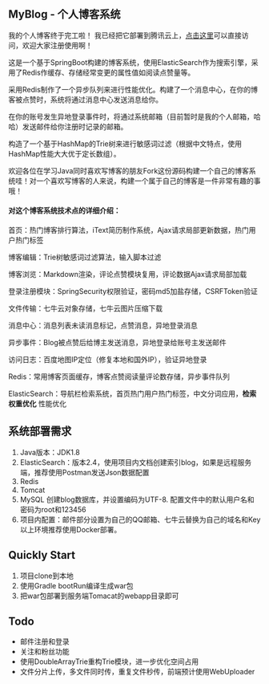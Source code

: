 ## MyBlog - 个人博客系统
我的个人博客终于完工啦！ 我已经把它部署到腾讯云上，[点击这里](www.whichard.cn)可以直接访问，欢迎大家注册使用啊！

这是一个基于SpringBoot构建的博客系统，使用ElasticSearch作为搜索引擎，采用了Redis作缓存、存储经常变更的属性值如阅读点赞量等。

采用Redis制作了一个异步队列来进行性能优化。构建了一个消息中心，在你的博客被点赞时，系统将通过消息中心发送消息给你。

在你的账号发生异地登录事件时，将通过系统邮箱（目前暂时是我的个人邮箱，哈哈）发送邮件给你注册时记录的邮箱。

构造了一个基于HashMap的Trie树来进行敏感词过滤（根据中文特点，使用HashMap性能大大优于定长数组）。

欢迎各位在学习Java同时喜欢写博客的朋友Fork这份源码构建一个自己的博客系统哇！对一个喜欢写博客的人来说，构建一个属于自己的博客是一件非常有趣的事哦！

#### 对这个博客系统技术点的详细介绍：

首页：热门博客排行算法，iText简历制作系统，Ajax请求局部更新数据，热门用户热门标签

博客编辑：Trie树敏感词过滤算法，输入脚本过滤

博客浏览：Markdown渲染，评论点赞模块复用，评论数据Ajax请求局部加载

登录注册模块：SpringSecurity权限验证，密码md5加盐存储，CSRFToken验证

文件传输：七牛云对象存储，七牛云图片压缩下载

消息中心：消息列表未读消息标记，点赞消息，异地登录消息

异步事件：Blog被点赞后给博主发送消息，异地登录给账号主发送邮件

访问日志：百度地图IP定位（修复本地和国外IP），验证异地登录

Redis：常用博客页面缓存，博客点赞阅读量评论数存储，异步事件队列

ElasticSearch：导航栏检索系统，首页热门用户热门标签，中文分词应用，**检索权重优化** 性能优化

## 系统部署需求
1. Java版本：JDK1.8
2. ElasticSearch：版本2.4，使用项目内文档创建索引blog，如果是远程服务端，推荐使用Postman发送Json数据配置
3. Redis
4. Tomcat
5. MySQL 创建blog数据库，并设置编码为UTF-8. 配置文件中的默认用户名和密码为root和123456
6. 项目内配置：邮件部分设置为自己的QQ邮箱、七牛云替换为自己的域名和Key
以上环境推荐使用Docker部署。
## Quickly Start
1. 项目clone到本地
2. 使用Gradle bootRun编译生成war包
3. 把war包部署到服务端Tomacat的webapp目录即可

## Todo
- 邮件注册和登录
- 关注和粉丝功能
- 使用DoubleArrayTrie重构Trie模块，进一步优化空间占用
- 文件分片上传，多文件同时传，重复文件秒传，前端预计使用WebUploader
